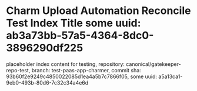 # Charm Upload Automation Reconcile Test Index Title some uuid: ab3a73bb-57a5-4364-8dc0-3896290df225
 placeholder index content for testing,  repository: canonical/gatekeeper-repo-test,  branch: test-paas-app-charmer,  commit sha: 93b60f2e9249c4850022085d1ea4a5b7c7866f05,  some uuid: a5a13ca1-9eb0-493b-80d6-7c32c34a4e6d
